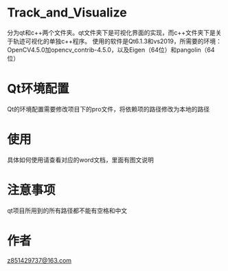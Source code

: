 # Track_and_Visualize
分为qt和c++两个文件夹。qt文件夹下是可视化界面的实现，而c++文件夹下是关于轨迹可视化的单独c++程序。
使用的软件是Qt6.1.3和vs2019，所需要的环境：OpenCV4.5.0加opencv_contrib-4.5.0，以及Eigen（64位）和pangolin（64位）
# Qt环境配置
Qt的环境配置需要修改项目下的pro文件，将依赖项的路径修改为本地的路径
# 使用
具体如何使用请查看对应的word文档，里面有图文说明
# 注意事项
qt项目所用到的所有路径都不能有空格和中文
# 作者
z851429737@163.com
